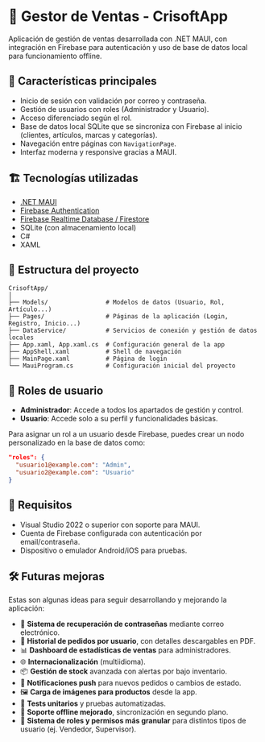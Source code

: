 
# 📱 Gestor de Ventas - CrisoftApp

Aplicación de gestión de ventas desarrollada con .NET MAUI, con integración en Firebase para autenticación y uso de base de datos local para funcionamiento offline.

## 🚀 Características principales

- Inicio de sesión con validación por correo y contraseña.
- Gestión de usuarios con roles (Administrador y Usuario).
- Acceso diferenciado según el rol.
- Base de datos local SQLite que se sincroniza con Firebase al inicio (clientes, artículos, marcas y categorías).
- Navegación entre páginas con `NavigationPage`.
- Interfaz moderna y responsive gracias a MAUI.

## 🏗️ Tecnologías utilizadas

- [.NET MAUI](https://learn.microsoft.com/es-es/dotnet/maui/)
- [Firebase Authentication](https://firebase.google.com/products/auth)
- [Firebase Realtime Database / Firestore](https://firebase.google.com/products/firestore)
- SQLite (con almacenamiento local)
- C#
- XAML

## 📂 Estructura del proyecto

```
CrisoftApp/
│
├── Models/                # Modelos de datos (Usuario, Rol, Artículo...)
├── Pages/                 # Páginas de la aplicación (Login, Registro, Inicio...)
├── DataService/           # Servicios de conexión y gestión de datos locales
├── App.xaml, App.xaml.cs  # Configuración general de la app
├── AppShell.xaml          # Shell de navegación
├── MainPage.xaml          # Página de login
└── MauiProgram.cs         # Configuración inicial del proyecto
```

## 🔐 Roles de usuario

- **Administrador**: Accede a todos los apartados de gestión y control.
- **Usuario**: Accede solo a su perfil y funcionalidades básicas.

Para asignar un rol a un usuario desde Firebase, puedes crear un nodo personalizado en la base de datos como:

```json
"roles": {
  "usuario1@example.com": "Admin",
  "usuario2@example.com": "Usuario"
}
```

## 🔧 Requisitos

- Visual Studio 2022 o superior con soporte para MAUI.
- Cuenta de Firebase configurada con autenticación por email/contraseña.
- Dispositivo o emulador Android/iOS para pruebas.

## 🛠️ Futuras mejoras

Estas son algunas ideas para seguir desarrollando y mejorando la aplicación:

- 🔐 **Sistema de recuperación de contraseñas** mediante correo electrónico.
- 📝 **Historial de pedidos por usuario**, con detalles descargables en PDF.
- 📊 **Dashboard de estadísticas de ventas** para administradores.
- 🌐 **Internacionalización** (multiidioma).
- 📦 **Gestión de stock** avanzada con alertas por bajo inventario.
- 🔔 **Notificaciones push** para nuevos pedidos o cambios de estado.
- 🖼️ **Carga de imágenes para productos** desde la app.
- 🧪 **Tests unitarios** y pruebas automatizadas.
- 🧠 **Soporte offline mejorado**, sincronización en segundo plano.
- 🧩 **Sistema de roles y permisos más granular** para distintos tipos de usuario (ej. Vendedor, Supervisor).
